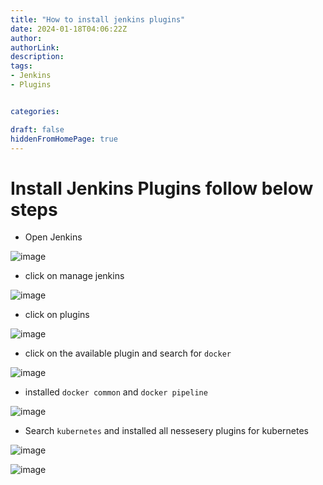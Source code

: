 ```yaml
---
title: "How to install jenkins plugins"
date: 2024-01-18T04:06:22Z
author:
authorLink:
description:
tags:
- Jenkins
- Plugins


categories:

draft: false
hiddenFromHomePage: true
---
```


# Install Jenkins Plugins follow below steps 

* Open Jenkins

![image](https://github.com/yahyagulshan/yahyagulshan.com/assets/59036269/7493350d-f9e2-413c-86e7-35c6626c673b)




* click on manage jenkins

![image](https://github.com/yahyagulshan/yahyagulshan.com/assets/59036269/887d61dd-5c69-4a8c-ade0-647262c9e2ba)


* click on plugins

![image](https://github.com/yahyagulshan/yahyagulshan.com/assets/59036269/484e45eb-f45e-43f4-8b1f-70548d3e12b9)


* click on the available plugin and search for `docker`

![image](https://github.com/yahyagulshan/yahyagulshan.com/assets/59036269/304adc58-527e-4be9-8ec1-d2f6658f1b17)


* installed `docker common` and `docker pipeline`

![image](https://github.com/yahyagulshan/yahyagulshan.com/assets/59036269/9644909d-22ee-40cd-aa42-07dec61b8d3f)


* Search `kubernetes` and installed all nessesery plugins for kubernetes 

![image](https://github.com/yahyagulshan/yahyagulshan.com/assets/59036269/dfc5de9b-a6c7-4ab8-b852-80ddcc75c6d0)




![image](https://github.com/yahyagulshan/yahyagulshan.com/assets/59036269/6d355f68-0d17-4614-9dee-50f13a51aaf7)
